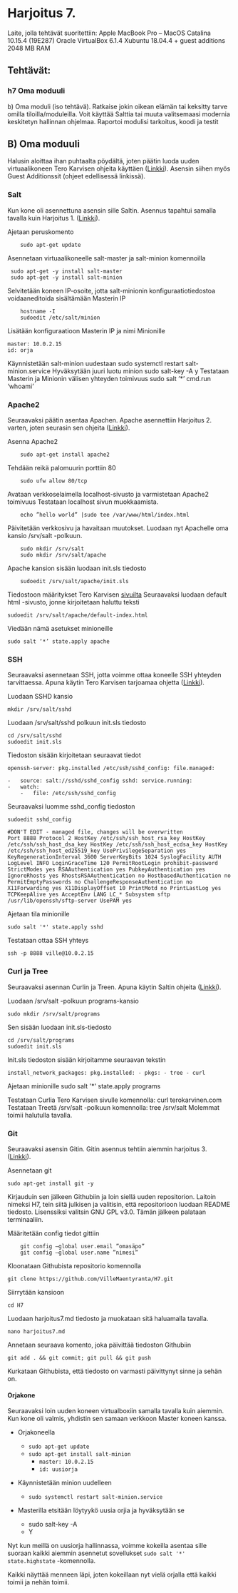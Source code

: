 # Harjoitus 7.

Laite, jolla tehtävät suoritettiin: Apple MacBook Pro – MacOS Catalina 10.15.4 (19E287) Oracle VirtualBox 6.1.4 Xubuntu 18.04.4 + guest additions 2048 MB RAM

## Tehtävät:

### h7 Oma moduuli

b) Oma moduli (iso tehtävä). Ratkaise jokin oikean elämän tai keksitty tarve omilla tiloilla/moduleilla. Voit käyttää Salttia tai muuta valitsemaasi modernia keskitetyn hallinnan ohjelmaa. Raportoi modulisi tarkoitus, koodi ja testit

## B) Oma moduuli

Halusin aloittaa ihan puhtaalta pöydältä, joten päätin luoda uuden virtuaalikoneen Tero Karvisen ohjeita käyttäen ([Linkki](http://terokarvinen.com/2020/remote-learning-tools-for-my-courses/)). Asensin siihen myös Guest Additionssit (ohjeet edellisessä linkissä).

### Salt 
Kun kone oli asennettuna asensin sille Saltin. Asennus tapahtui samalla tavalla kuin Harjoitus 1. ([Linkki](https://vimlinux.wordpress.com/2020/04/07/harjoitus-1/)).


Ajetaan peruskomento 
```
    sudo apt-get update
```
Asennetaan virtuaalikoneelle salt-master ja salt-minion komennoilla
   ```
    sudo apt-get -y install salt-master
    sudo apt-get -y install salt-minion
```
Selvitetään koneen IP-osoite, jotta salt-minionin konfiguraatiotiedostoa voidaaneditoida sisältämään Masterin IP 
```
    hostname -I
    sudoedit /etc/salt/minion

```

Lisätään konfiguraatioon Masterin IP ja nimi Minionille 
```
master: 10.0.2.15 
id: orja  
```
Käynnistetään salt-minion uudestaan sudo systemctl restart salt-minion.service Hyväksytään juuri luotu minion sudo salt-key -A y Testataan Masterin ja Minionin välisen yhteyden toimivuus sudo salt ’*’ cmd.run ‘whoami’

### Apache2 
Seuraavaksi päätin asentaa Apachen. Apache asennettiin Harjoitus 2. varten, joten seurasin sen ohjeita ([Linkki](https://vimlinux.wordpress.com/2020/04/14/harjoitus-2/)).


Asenna Apache2
```
    sudo apt-get install apache2
```
Tehdään reikä palomuurin porttiin 80
```
    sudo ufw allow 80/tcp
```
Avataan verkkoselaimella localhost-sivusto ja varmistetaan Apache2 toimivuus
Testataan localhost sivun muokkaamista.
```
    echo ”hello world” |sudo tee /var/www/html/index.html
```
Päivitetään verkkosivu ja havaitaan muutokset.
Luodaan nyt Apachelle oma kansio /srv/salt -polkuun.
```
    sudo mkdir /srv/salt
    sudo mkdir /srv/salt/apache
```
Apache kansion sisään luodaan init.sls tiedosto
```
    sudoedit /srv/salt/apache/init.sls
```
Tiedostoon määritykset Tero Karvisen [sivuilta](http://terokarvinen.com/2018/apache-user-homepages-automatically-salt-package-file-service-example)
Seuraavaksi luodaan default html -sivusto, jonne kirjoitetaan haluttu teksti

    sudoedit /srv/salt/apache/default-index.html 

Viedään nämä asetukset minioneille

    sudo salt ‘*’ state.apply apache


### SSH 
Seuraavaksi asennetaan SSH, jotta voimme ottaa koneelle SSH yhteyden tarvittaessa. Apuna käytin Tero Karvisen tarjoamaa ohjetta ([Linkki](http://terokarvinen.com/2018/pkg-file-service-control-daemons-with-salt-change-ssh-server-port)).

Luodaan SSHD kansio

    mkdir /srv/salt/sshd
Luodaan /srv/salt/sshd polkuun init.sls tiedosto
 
    cd /srv/salt/sshd
    sudoedit init.sls
Tiedoston sisään kirjoitetaan seuraavat tiedot
```
openssh-server: pkg.installed /etc/ssh/sshd_config: file.managed:

-   source: salt://sshd/sshd_config sshd: service.running:
-   watch:
    -   file: /etc/ssh/sshd_config 
   ```
Seuraavaksi luomme sshd_config tiedoston

```
sudoedit sshd_config

```
```
#DON'T EDIT - managed file, changes will be overwritten
Port 8888 Protocol 2 HostKey /etc/ssh/ssh_host_rsa_key HostKey /etc/ssh/ssh_host_dsa_key HostKey /etc/ssh/ssh_host_ecdsa_key HostKey /etc/ssh/ssh_host_ed25519_key UsePrivilegeSeparation yes KeyRegenerationInterval 3600 ServerKeyBits 1024 SyslogFacility AUTH LogLevel INFO LoginGraceTime 120 PermitRootLogin prohibit-password StrictModes yes RSAAuthentication yes PubkeyAuthentication yes IgnoreRhosts yes RhostsRSAAuthentication no HostbasedAuthentication no PermitEmptyPasswords no ChallengeResponseAuthentication no X11Forwarding yes X11DisplayOffset 10 PrintMotd no PrintLastLog yes TCPKeepAlive yes AcceptEnv LANG LC_* Subsystem sftp /usr/lib/openssh/sftp-server UsePAM yes
```
Ajetaan tila minionille

```
sudo salt '*' state.apply sshd

```

Testataan ottaa SSH yhteys

```
ssh -p 8888 ville@10.0.2.15

```

### Curl ja Tree

Seuraavaksi asennan Curlin ja Treen. Apuna käytin Saltin ohjeita ([Linkki](https://docs.saltstack.com/en/getstarted/fundamentals/states.html)).

Luodaan /srv/salt -polkuun programs-kansio

    sudo mkdir /srv/salt/programs
Sen sisään luodaan init.sls-tiedosto

    cd /srv/salt/programs
    sudoedit init.sls
Init.sls tiedoston sisään kirjoitamme seuraavan tekstin
```
install_network_packages: pkg.installed: - pkgs: - tree - curl
```
Ajetaan minionille
    sudo salt '*' state.apply programs



Testataan Curlia Tero Karvisen sivulle komennolla: curl terokarvinen.com 
Testataan Treetä /srv/salt -polkuun komennolla: tree /srv/salt Molemmat toimii halutulla tavalla.

### Git

Seuraavaksi asensin Gitin. Gitin asennus tehtiin aiemmin harjoitus 3. ([Linkki](https://vimlinux.wordpress.com/2020/04/21/harjoitus-3/)).

Asennetaan git

    sudo apt-get install git -y

Kirjauduin sen jälkeen Githubiin ja loin siellä uuden repositorion. Laitoin nimeksi H7, tein siitä julkisen ja valitisin, että repositorioon luodaan README tiedosto. Lisenssiksi valitsin GNU GPL v3.0. Tämän jälkeen palataan terminaaliin.


Määritetään config tiedot gittiin
```
    git config –global user.email ”omasäpo”
    git config –global user.name ”nimesi”
```

Kloonataan Githubista repositorio komennolla

```
git clone https://github.com/VilleMaentyranta/H7.git
```

Siirrytään kansioon

```
cd H7
```

Luodaan harjoitus7.md tiedosto ja muokataan sitä haluamalla tavalla.

```
nano harjoitus7.md
```
Annetaan seuraava komento, joka päivittää tiedoston Githubiin
```
git add . && git commit; git pull && git push
```

Kurkataan Githubista, että tiedosto on varmasti päivittynyt sinne ja sehän on.

#### Orjakone

Seuraavaksi loin uuden koneen virtualboxiin samalla tavalla kuin aiemmin.  
Kun kone oli valmis, yhdistin sen samaan verkkoon Master koneen kanssa.

-   Orjakoneella
    -   `sudo apt-get update`
    -   `sudo apt-get install salt-minion`
        -   `master: 10.0.2.15`
        -   `id: uusiorja`
-   Käynnistetään minion uudelleen
    -   `sudo systemctl restart salt-minion.service`

-   Masterilla etsitään löytyykö uusia orjia ja hyväksytään se
    -   sudo salt-key -A
    -   Y
    
Nyt kun meillä on uusiorja hallinnassa, voimme kokeilla asentaa sille suoraan kaikki aiemmin asennetut sovellukset `sudo salt '*' state.highstate` -komennolla.

Kaikki näyttää menneen läpi, joten kokeillaan nyt vielä orjalla että kaikki toimii ja nehän toimii.
